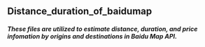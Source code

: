 ## Distance_duration_of_baidumap
##### These files are utilized to estimate distance, duration, and price infomation by origins and destinations in Baidu Map API.
